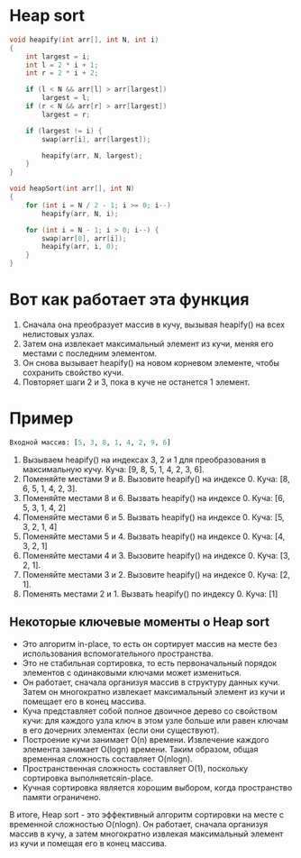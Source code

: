 # Heap sort
```cpp
void heapify(int arr[], int N, int i)
{
    int largest = i;
    int l = 2 * i + 1;
    int r = 2 * i + 2;

    if (l < N && arr[l] > arr[largest])
        largest = l;
    if (r < N && arr[r] > arr[largest])
        largest = r;

    if (largest != i) {
        swap(arr[i], arr[largest]);

        heapify(arr, N, largest);
    }
}

void heapSort(int arr[], int N)
{
    for (int i = N / 2 - 1; i >= 0; i--)
        heapify(arr, N, i);

    for (int i = N - 1; i > 0; i--) {
        swap(arr[0], arr[i]);
        heapify(arr, i, 0);
    }
}
```

# Вот как работает эта функция

1. Сначала она преобразует массив в кучу, вызывая heapify() на всех нелистовых узлах.
2. Затем она извлекает максимальный элемент из кучи, меняя его местами с последним элементом.
3. Он снова вызывает heapify() на новом корневом элементе, чтобы сохранить свойство кучи.
4. Повторяет шаги 2 и 3, пока в куче не останется 1 элемент.

# Пример
```py
Входной массив: [5, 3, 8, 1, 4, 2, 9, 6]
```
1. Вызываем heapify() на индексах 3, 2 и 1 для преобразования в максимальную кучу. Куча: [9, 8, 5, 1, 4, 2, 3, 6].
2. Поменяйте местами 9 и 8. Вызовите heapify() на индексе 0. Куча: [8, 6, 5, 1, 4, 2, 3].
3. Поменяйте местами 8 и 6. Вызвать heapify() на индексе 0. Куча: [6, 5, 3, 1, 4, 2]
4. Поменяйте местами 6 и 5. Вызвать heapify() на индексе 0. Куча: [5, 3, 2, 1, 4]
5. Поменяйте местами 5 и 4. Вызвать heapify() на индексе 0. Куча: [4, 3, 2, 1]
6. Поменяйте местами 4 и 3. Вызовите heapify() на индексе 0. Куча: [3, 2, 1].
7. Поменяйте местами 3 и 2. Вызовите heapify() на индексе 0. Куча: [2, 1].
8. Поменять местами 2 и 1. Вызвать heapify() по индексу 0. Куча: [1]

## Некоторые ключевые моменты о Heap sort

- Это алгоритм in-place, то есть он сортирует массив на месте без использования вспомогательного пространства.
- Это не стабильная сортировка, то есть первоначальный порядок элементов с одинаковыми ключами может измениться.
- Он работает, сначала организуя массив в структуру данных кучи. Затем он многократно извлекает максимальный элемент из кучи и помещает его в конец массива.
- Куча представляет собой полное двоичное дерево со свойством кучи: для каждого узла ключ в этом узле больше или равен ключам в его дочерних элементах (если они существуют).
- Построение кучи занимает O(n) времени. Извлечение каждого элемента занимает O(logn) времени. Таким образом, общая временная сложность составляет O(nlogn).
- Пространственная сложность составляет O(1), поскольку сортировка выполняетсяin-place.
- Кучная сортировка является хорошим выбором, когда пространство памяти ограничено.

В итоге, Heap sort - это эффективный алгоритм сортировки на месте с временной сложностью O(nlogn). Он работает, сначала организуя массив в кучу, а затем многократно извлекая максимальный элемент из кучи и помещая его в конец массива.
